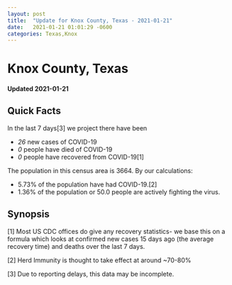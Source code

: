 ```yaml
---
layout: post
title:  "Update for Knox County, Texas - 2021-01-21"
date:   2021-01-21 01:01:29 -0600
categories: Texas,Knox
---
```


# Knox County, Texas
#### Updated 2021-01-21

## Quick Facts

In the last 7 days[3] we project there have been
- *26* new cases of COVID-19
- *0* people have died of COVID-19
- *0* people have recovered from COVID-19[1]

The population in this census area is 3664. By our calculations:
- 5.73% of the population have had COVID-19.[2]
- 1.36% of the population or 50.0 people are actively fighting the virus.

## Synopsis




[1] Most US CDC offices do give any recovery statistics- we base this on a formula which looks at confirmed new cases
15 days ago (the average recovery time) and deaths over the last 7 days.

[2] Herd Immunity is thought to take effect at around ~70-80%

[3] Due to reporting delays, this data may be incomplete.
 
    